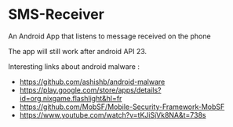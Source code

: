 # SMS-Receiver
An Android App that listens to message received on the phone

The app will still work after android API 23.

Interesting links about android malware : 

- https://github.com/ashishb/android-malware
- https://play.google.com/store/apps/details?id=org.nixgame.flashlight&hl=fr
- https://github.com/MobSF/Mobile-Security-Framework-MobSF
- https://www.youtube.com/watch?v=tKJiSjVk8NA&t=738s
